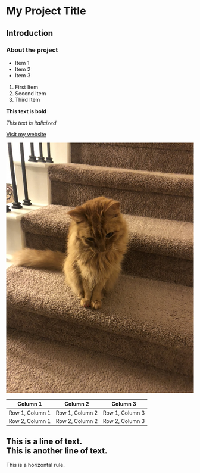 # My Project Title

## Introduction

### About the project

* Item 1
* Item 2
* Item 3

1. First Item
2. Second Item
3. Third Item

**This text is bold**

_This text is italicized_

[Visit my website](https://www.google.com)

![Image of my project](Butter.jpeg)

| Column 1 | Column 2 | Column 3 |
| -------- | -------- | -------- |
| Row 1, Column 1 | Row 1, Column 2 | Row 1, Column 3 |
| Row 2, Column 1 | Row 2, Column 2 | Row 2, Column 3 |

This is a line of text.<br>
This is another line of text.
---
This is a horizontal rule.
